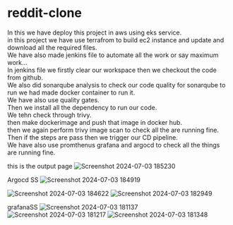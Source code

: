 # reddit-clone

In this we have deploy this project in aws using eks service.              
in this project we have use terrafrom to build ec2 instance and update and download all the required files.               
We have also made jenkins file to automate all the work or say maximum work...                        
In jenkins file we firstly clear our workspace then we checkout the code from github.                            
We also did sonarqube analysis to check our code quality for sonarqube to run we had made docker container to run it.                         
We have also use quality gates.              
Then we install all the dependency to run our code.                 
We tehn check through trivy.                
then make dockerimage and push that image in docker hub.                      
then we again perform trivy image scan to check all the are running fine.               
Then if the steps are pass then we trigger our CD pipeline.          
We have also use promthenus grafana and argocd to check all the things are running fine.       

this is the output page
![Screenshot 2024-07-03 185230](https://github.com/rachit1a/reddit-clone/assets/172263244/32e1bae3-c4b3-4859-b3c6-b75a8a8bd93e)

Argocd SS
![Screenshot 2024-07-03 184919](https://github.com/rachit1a/reddit-clone/assets/172263244/e16f5628-677f-44c7-a35f-ca1c3eb3ca8b)

![Screenshot 2024-07-03 184622](https://github.com/rachit1a/reddit-clone/assets/172263244/9a092b09-040c-423f-a95a-d6f9c650a3f2)
![Screenshot 2024-07-03 182949](https://github.com/rachit1a/reddit-clone/assets/172263244/aff455df-3262-45b2-b410-084ad758def3)

grafanaSS
![Screenshot 2024-07-03 181137](https://github.com/rachit1a/reddit-clone/assets/172263244/bd86e0e3-a7b1-4195-8ea0-d7b825ec6031)
![Screenshot 2024-07-03 181217](https://github.com/rachit1a/reddit-clone/assets/172263244/ee58f21b-87e2-48a7-a3dd-dcc450d0c402)
![Screenshot 2024-07-03 181348](https://github.com/rachit1a/reddit-clone/assets/172263244/6b2aaaf4-dcdb-495b-aa09-89da2aad43f2)
